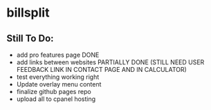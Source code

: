 # billsplit

## Still To Do:
- add pro features page DONE
- add links between websites PARTIALLY DONE (STILL NEED USER FEEDBACK LINK IN CONTACT PAGE AND IN CALCULATOR)
- test everything working right
- Update overlay menu content
- finalize github pages repo
- upload all to cpanel hosting
